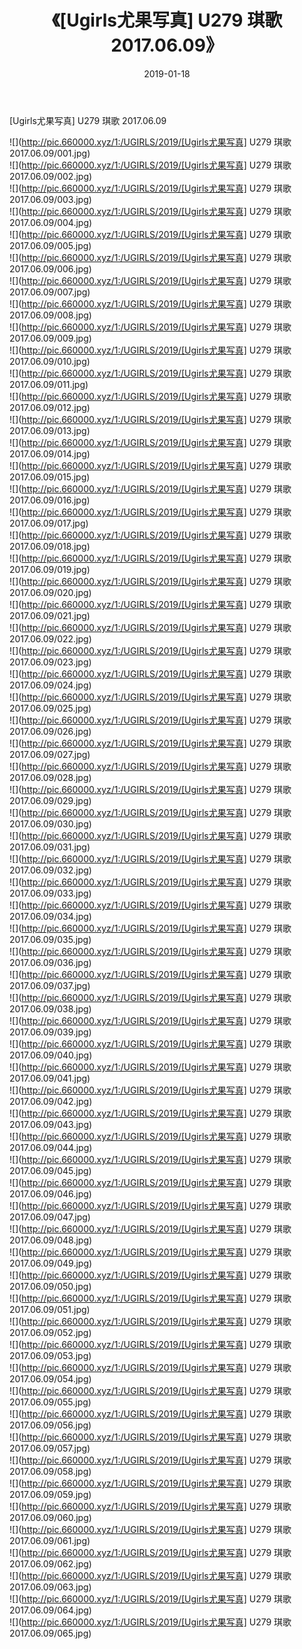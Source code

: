 ﻿---
layout: post
title:  《[Ugirls尤果写真] U279 琪歌 2017.06.09》
date:   2019-01-18
img: http://pic.660000.xyz/1:/UGIRLS/2019/[Ugirls尤果写真] U279 琪歌 2017.06.09/000.jpg
categories: [美女, 清纯, 唯美]
---

[Ugirls尤果写真] U279 琪歌 2017.06.09

 ![](http://pic.660000.xyz/1:/UGIRLS/2019/[Ugirls尤果写真] U279 琪歌 2017.06.09/001.jpg) <br>![](http://pic.660000.xyz/1:/UGIRLS/2019/[Ugirls尤果写真] U279 琪歌 2017.06.09/002.jpg) <br>![](http://pic.660000.xyz/1:/UGIRLS/2019/[Ugirls尤果写真] U279 琪歌 2017.06.09/003.jpg) <br>![](http://pic.660000.xyz/1:/UGIRLS/2019/[Ugirls尤果写真] U279 琪歌 2017.06.09/004.jpg) <br>![](http://pic.660000.xyz/1:/UGIRLS/2019/[Ugirls尤果写真] U279 琪歌 2017.06.09/005.jpg) <br>![](http://pic.660000.xyz/1:/UGIRLS/2019/[Ugirls尤果写真] U279 琪歌 2017.06.09/006.jpg) <br>![](http://pic.660000.xyz/1:/UGIRLS/2019/[Ugirls尤果写真] U279 琪歌 2017.06.09/007.jpg) <br>![](http://pic.660000.xyz/1:/UGIRLS/2019/[Ugirls尤果写真] U279 琪歌 2017.06.09/008.jpg) <br>![](http://pic.660000.xyz/1:/UGIRLS/2019/[Ugirls尤果写真] U279 琪歌 2017.06.09/009.jpg) <br>![](http://pic.660000.xyz/1:/UGIRLS/2019/[Ugirls尤果写真] U279 琪歌 2017.06.09/010.jpg) <br>![](http://pic.660000.xyz/1:/UGIRLS/2019/[Ugirls尤果写真] U279 琪歌 2017.06.09/011.jpg) <br>![](http://pic.660000.xyz/1:/UGIRLS/2019/[Ugirls尤果写真] U279 琪歌 2017.06.09/012.jpg) <br>![](http://pic.660000.xyz/1:/UGIRLS/2019/[Ugirls尤果写真] U279 琪歌 2017.06.09/013.jpg) <br>![](http://pic.660000.xyz/1:/UGIRLS/2019/[Ugirls尤果写真] U279 琪歌 2017.06.09/014.jpg) <br>![](http://pic.660000.xyz/1:/UGIRLS/2019/[Ugirls尤果写真] U279 琪歌 2017.06.09/015.jpg) <br>![](http://pic.660000.xyz/1:/UGIRLS/2019/[Ugirls尤果写真] U279 琪歌 2017.06.09/016.jpg) <br>![](http://pic.660000.xyz/1:/UGIRLS/2019/[Ugirls尤果写真] U279 琪歌 2017.06.09/017.jpg) <br>![](http://pic.660000.xyz/1:/UGIRLS/2019/[Ugirls尤果写真] U279 琪歌 2017.06.09/018.jpg) <br>![](http://pic.660000.xyz/1:/UGIRLS/2019/[Ugirls尤果写真] U279 琪歌 2017.06.09/019.jpg) <br>![](http://pic.660000.xyz/1:/UGIRLS/2019/[Ugirls尤果写真] U279 琪歌 2017.06.09/020.jpg) <br>![](http://pic.660000.xyz/1:/UGIRLS/2019/[Ugirls尤果写真] U279 琪歌 2017.06.09/021.jpg) <br>![](http://pic.660000.xyz/1:/UGIRLS/2019/[Ugirls尤果写真] U279 琪歌 2017.06.09/022.jpg) <br>![](http://pic.660000.xyz/1:/UGIRLS/2019/[Ugirls尤果写真] U279 琪歌 2017.06.09/023.jpg) <br>![](http://pic.660000.xyz/1:/UGIRLS/2019/[Ugirls尤果写真] U279 琪歌 2017.06.09/024.jpg) <br>![](http://pic.660000.xyz/1:/UGIRLS/2019/[Ugirls尤果写真] U279 琪歌 2017.06.09/025.jpg) <br>![](http://pic.660000.xyz/1:/UGIRLS/2019/[Ugirls尤果写真] U279 琪歌 2017.06.09/026.jpg) <br>![](http://pic.660000.xyz/1:/UGIRLS/2019/[Ugirls尤果写真] U279 琪歌 2017.06.09/027.jpg) <br>![](http://pic.660000.xyz/1:/UGIRLS/2019/[Ugirls尤果写真] U279 琪歌 2017.06.09/028.jpg) <br>![](http://pic.660000.xyz/1:/UGIRLS/2019/[Ugirls尤果写真] U279 琪歌 2017.06.09/029.jpg) <br>![](http://pic.660000.xyz/1:/UGIRLS/2019/[Ugirls尤果写真] U279 琪歌 2017.06.09/030.jpg) <br>![](http://pic.660000.xyz/1:/UGIRLS/2019/[Ugirls尤果写真] U279 琪歌 2017.06.09/031.jpg) <br>![](http://pic.660000.xyz/1:/UGIRLS/2019/[Ugirls尤果写真] U279 琪歌 2017.06.09/032.jpg) <br>![](http://pic.660000.xyz/1:/UGIRLS/2019/[Ugirls尤果写真] U279 琪歌 2017.06.09/033.jpg) <br>![](http://pic.660000.xyz/1:/UGIRLS/2019/[Ugirls尤果写真] U279 琪歌 2017.06.09/034.jpg) <br>![](http://pic.660000.xyz/1:/UGIRLS/2019/[Ugirls尤果写真] U279 琪歌 2017.06.09/035.jpg) <br>![](http://pic.660000.xyz/1:/UGIRLS/2019/[Ugirls尤果写真] U279 琪歌 2017.06.09/036.jpg) <br>![](http://pic.660000.xyz/1:/UGIRLS/2019/[Ugirls尤果写真] U279 琪歌 2017.06.09/037.jpg) <br>![](http://pic.660000.xyz/1:/UGIRLS/2019/[Ugirls尤果写真] U279 琪歌 2017.06.09/038.jpg) <br>![](http://pic.660000.xyz/1:/UGIRLS/2019/[Ugirls尤果写真] U279 琪歌 2017.06.09/039.jpg) <br>![](http://pic.660000.xyz/1:/UGIRLS/2019/[Ugirls尤果写真] U279 琪歌 2017.06.09/040.jpg) <br>![](http://pic.660000.xyz/1:/UGIRLS/2019/[Ugirls尤果写真] U279 琪歌 2017.06.09/041.jpg) <br>![](http://pic.660000.xyz/1:/UGIRLS/2019/[Ugirls尤果写真] U279 琪歌 2017.06.09/042.jpg) <br>![](http://pic.660000.xyz/1:/UGIRLS/2019/[Ugirls尤果写真] U279 琪歌 2017.06.09/043.jpg) <br>![](http://pic.660000.xyz/1:/UGIRLS/2019/[Ugirls尤果写真] U279 琪歌 2017.06.09/044.jpg) <br>![](http://pic.660000.xyz/1:/UGIRLS/2019/[Ugirls尤果写真] U279 琪歌 2017.06.09/045.jpg) <br>![](http://pic.660000.xyz/1:/UGIRLS/2019/[Ugirls尤果写真] U279 琪歌 2017.06.09/046.jpg) <br>![](http://pic.660000.xyz/1:/UGIRLS/2019/[Ugirls尤果写真] U279 琪歌 2017.06.09/047.jpg) <br>![](http://pic.660000.xyz/1:/UGIRLS/2019/[Ugirls尤果写真] U279 琪歌 2017.06.09/048.jpg) <br>![](http://pic.660000.xyz/1:/UGIRLS/2019/[Ugirls尤果写真] U279 琪歌 2017.06.09/049.jpg) <br>![](http://pic.660000.xyz/1:/UGIRLS/2019/[Ugirls尤果写真] U279 琪歌 2017.06.09/050.jpg) <br>![](http://pic.660000.xyz/1:/UGIRLS/2019/[Ugirls尤果写真] U279 琪歌 2017.06.09/051.jpg) <br>![](http://pic.660000.xyz/1:/UGIRLS/2019/[Ugirls尤果写真] U279 琪歌 2017.06.09/052.jpg) <br>![](http://pic.660000.xyz/1:/UGIRLS/2019/[Ugirls尤果写真] U279 琪歌 2017.06.09/053.jpg) <br>![](http://pic.660000.xyz/1:/UGIRLS/2019/[Ugirls尤果写真] U279 琪歌 2017.06.09/054.jpg) <br>![](http://pic.660000.xyz/1:/UGIRLS/2019/[Ugirls尤果写真] U279 琪歌 2017.06.09/055.jpg) <br>![](http://pic.660000.xyz/1:/UGIRLS/2019/[Ugirls尤果写真] U279 琪歌 2017.06.09/056.jpg) <br>![](http://pic.660000.xyz/1:/UGIRLS/2019/[Ugirls尤果写真] U279 琪歌 2017.06.09/057.jpg) <br>![](http://pic.660000.xyz/1:/UGIRLS/2019/[Ugirls尤果写真] U279 琪歌 2017.06.09/058.jpg) <br>![](http://pic.660000.xyz/1:/UGIRLS/2019/[Ugirls尤果写真] U279 琪歌 2017.06.09/059.jpg) <br>![](http://pic.660000.xyz/1:/UGIRLS/2019/[Ugirls尤果写真] U279 琪歌 2017.06.09/060.jpg) <br>![](http://pic.660000.xyz/1:/UGIRLS/2019/[Ugirls尤果写真] U279 琪歌 2017.06.09/061.jpg) <br>![](http://pic.660000.xyz/1:/UGIRLS/2019/[Ugirls尤果写真] U279 琪歌 2017.06.09/062.jpg) <br>![](http://pic.660000.xyz/1:/UGIRLS/2019/[Ugirls尤果写真] U279 琪歌 2017.06.09/063.jpg) <br>![](http://pic.660000.xyz/1:/UGIRLS/2019/[Ugirls尤果写真] U279 琪歌 2017.06.09/064.jpg) <br>![](http://pic.660000.xyz/1:/UGIRLS/2019/[Ugirls尤果写真] U279 琪歌 2017.06.09/065.jpg) <br>